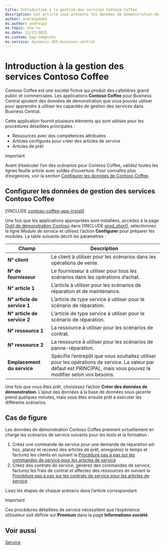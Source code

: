 ```yaml
---
title: Introduction à la gestion des services Contoso Coffee
description: Cet article vous présente les données de démonstration de Contoso Coffee pour la gestion des services.
author: andreipanko
ms.author: andreipa
ms.topic: how-to
ms.date: 11/27/2023
ms.custom: bap-template
ms.service: dynamics-365-business-central
---
```


# Introduction à la gestion des services Contoso Coffee

Contoso Coffee est une société fictive qui produit des cafetières grand public et commerciales. Les applications **Contoso Coffee** pour Business Central ajoutent des données de démonstration que vous pouvez utiliser pour apprendre à utiliser les capacités de gestion des services dans Business Central.

Cette application fournit plusieurs éléments qui sont utilisés pour les procédures détaillées principales :

- Ressources avec des compétences attribuées
- Articles configurés pour créer des articles de service
- Articles de prêt

> [!IMPORTANT]
> Avant d’exécuter l’un des scénarios pour Contoso Coffee, validez toutes les lignes feuille article avec soldes d’ouverture. Pour connaître plus d’exigences, voir la section [Configurer les données de Contoso Coffee](#set-up-contoso-coffee-service-management-data).
>
> 
## Configurer les données de gestion des services Contoso Coffee

[!INCLUDE [contoso-coffee-app-install](../../includes/contoso-coffee-app-install.md)]

Une fois que les applications appropriées sont installées, accédez à la page [Outil de démonstration Contoso](https://businesscentral.dynamics.com/?page=5194) dans [!INCLUDE [prod_short](../../includes/prod_short.md)], sélectionnez la ligne *Module de service* et utilisez l’action **Configurer** pour préparer les modules. La table suivante décrit les paramètres :  

|Champ  |Description  |
|---------|---------|
|**N° client**  |Le client à utiliser pour les scénarios dans les opérations de vente.|
|**N° de fournisseur**  |Le fournisseur à utiliser pour tous les scénarios dans les opérations d’achat.|
|**N° article 1**  |L’article à utiliser pour les scénarios de réparation et de maintenance.|
|**N° article de service 1**  |L’article de type service à utiliser pour le scénario de réparation.|
|**N° article de service 2**  |L’article de type service à utiliser pour le scénario de réparation.|
|**N° ressource 1**  |La ressource à utiliser pour les scénarios de contrat.|
|**N° ressource 2**  |La ressource à utiliser pour les scénarios de panne-réparation.|
|**Emplacement du service** |Spécifie l’entrepôt que vous souhaitez utiliser pour les opérations de service. La valeur par défaut est *PRINCIPAL*, mais vous pouvez la modifier selon vos besoins.|

Une fois que vous êtes prêt, choisissez l’action **Créer des données de démonstration**. L’ajout des données à la base de données sous-jacente prend quelques minutes, mais vous êtes ensuite prêt à exécuter les différents scénarios.  

## Cas de figure

Les données de démonstration Contoso Coffee prennent actuellement en charge les scénarios de service suivants pour les tests et la formation :

1. Créez une commande de service pour une demande de réparation ad-hoc, placez et recevez des articles de prêt, enregistrez le temps et facturez les clients en suivant la [Procédure pas à pas sur les commandes de service pour les articles de service](service-basic-flow-order.md)
2. Créez des contrats de service, générez des commandes de service, facturez les frais de contrat et affectez des ressources en suivant la [Procédure pas à pas sur les contrats de service pour les articles de service](service-contract-flow.md)

Lisez les étapes de chaque scénario dans l’article correspondant.  

> [!IMPORTANT]
> Ces procédures détaillées de service nécessitent que l’expérience utilisateur soit définie sur **Premium** dans la page **Informations société**.


## Voir aussi

[Service](../../service-service.md)
